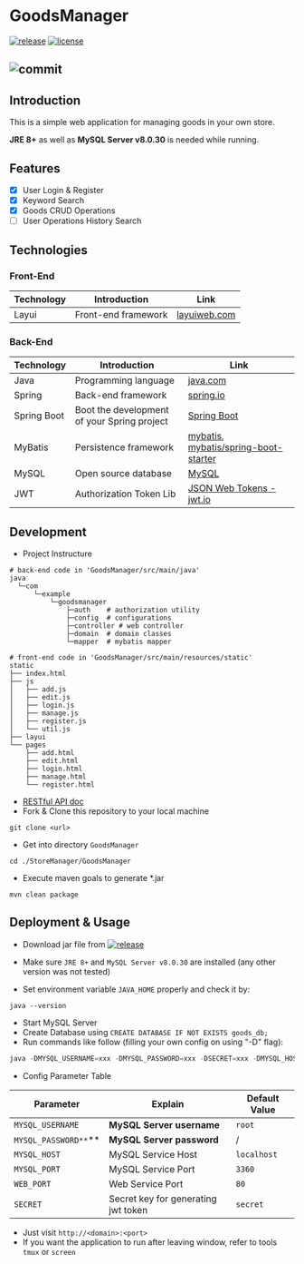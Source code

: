 # GoodsManager
[![release](https://img.shields.io/github/v/release/WilliamBy/StoreManager)](https://github.com/WilliamBy/StoreManager/releases)
[![license](https://img.shields.io/github/license/WilliamBy/StoreManager)](./LICENSE.md)

![commit](https://img.shields.io/github/last-commit/Williamby/StoreManager)
---
## Introduction

This is a simple web application for managing goods in your own store. 

**JRE 8+** as well as **MySQL Server v8.0.30** is needed while running.

## Features

- [x] User Login & Register
- [x] Keyword Search
- [x] Goods CRUD Operations
- [ ] User Operations History Search

## Technologies

### Front-End

| Technology | Introduction        | Link                                                         |
| ---------- | ------------------- | ------------------------------------------------------------ |
| Layui      | Front-end framework | [layuiweb.com](https://www.layuiweb.com/) |

### Back-End

| Technology | Introduction       | Link    |
| ---------- | ------------------ | ------- |
| Java | Programming language | [java.com](https://www.java.com/) |
| Spring     | Back-end framework | [spring.io](https://spring.io/) |
| Spring Boot | Boot the development of your Spring project | [Spring Boot](https://spring.io/projects/spring-boot) |
| MyBatis | Persistence framework | [mybatis](https://mybatis.org/mybatis-3/), [mybatis/spring-boot-starter](https://github.com/mybatis/spring-boot-starter) |
| MySQL | Open source database | [MySQL](https://www.mysql.com/) |
| JWT | Authorization Token Lib | [JSON Web Tokens - jwt.io](https://jwt.io/) |

## Development

- Project Instructure

``` shell
# back-end code in 'GoodsManager/src/main/java'
java
  └─com
      └─example
          └─goodsmanager
              ├─auth	# authorization utility
              ├─config	# configurations
              ├─controller # web controller
              ├─domain	# domain classes
              └─mapper	# mybatis mapper
              
# front-end code in 'GoodsManager/src/main/resources/static'
static
├── index.html
├── js
│   ├── add.js
│   ├── edit.js
│   ├── login.js
│   ├── manage.js
│   ├── register.js
│   └── util.js
├── layui
└── pages
    ├── add.html
    ├── edit.html
    ├── login.html
    ├── manage.html
    └── register.html
```

- [RESTful API doc](./Others/prototype/接口.md)
- Fork & Clone this repository to your local machine

```shell
git clone <url>
```

- Get into directory `GoodsManager`

```shell
cd ./StoreManager/GoodsManager
```

- Execute maven goals to generate *.jar

```shell
mvn clean package
```

## Deployment & Usage

- Download jar file from [![release](https://img.shields.io/github/v/release/WilliamBy/StoreManager)](https://github.com/WilliamBy/StoreManager/releases)

- Make sure `JRE 8+` and `MySQL Server v8.0.30` are installed (any other version was not tested)
- Set environment variable `JAVA_HOME` properly and check it by:
```shell
java --version
```
- Start MySQL Server
- Create Database using `CREATE DATABASE IF NOT EXISTS goods_db;`
- Run commands like follow (filling your own config on using "-D" flag):

```java
java -DMYSQL_USERNAME=xxx -DMYSQL_PASSWORD=xxx -DSECRET=xxx -DMYSQL_HOST=xxx -jar GoodsManager-<version>.jar
```

- Config Parameter Table

| Parameter            | Explain                             | Default Value |
| -------------------- | ----------------------------------- | ------------- |
| `MYSQL_USERNAME`     | **MySQL Server username**           | `root`        |
| `MYSQL_PASSWORD**`** | **MySQL Server password**           | /             |
| `MYSQL_HOST`         | MySQL Service Host                  | `localhost`   |
| `MYSQL_PORT`         | MySQL Service Port                  | `3360`        |
| `WEB_PORT`           | Web Service Port                    | `80`          |
| `SECRET`             | Secret key for generating jwt token | `secret`      |

- Just visit `http://<domain>:<port>`
- If you want the application to run after leaving window, refer to tools `tmux` or `screen`
